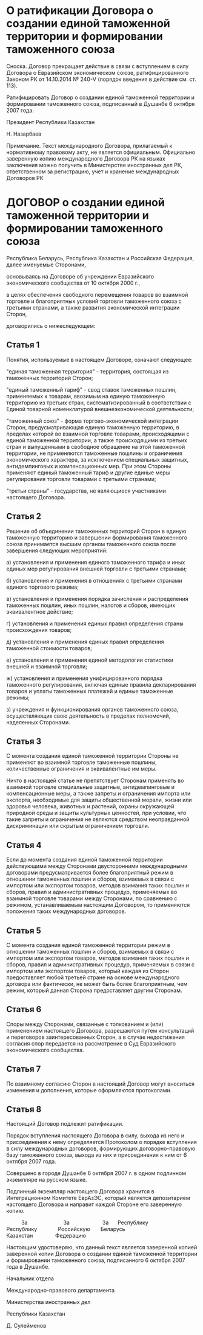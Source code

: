 # О ратификации Договора о создании единой таможенной территории и формировании таможенного союза

Сноска. Договор прекращает действие в связи с вступлением в силу Договора о Евразийском экономическом союзе, ратифицированного Законом РК от 14.10.2014 № 240-V (порядок введения в действие см. ст. 113).

Ратифицировать Договор о создании единой таможенной территории и формировании таможенного союза, подписанный в Душанбе 6 октября 2007 года.

Президент Республики Казахстан

Н. Назарбаев

Примечание. Текст международного Договора, прилагаемый к нормативному правовому акту, не является официальным. Официально заверенную копию международного Договора РК на языках заключения можно получить в Министерстве иностранных дел РК, ответственном за регистрацию, учет и хранение международных Договоров РК

# ДОГОВОР о создании единой таможенной территории и формировании таможенного союза

Республика Беларусь, Республика Казахстан и Российская Федерация, далее именуемые Сторонами,

основываясь на Договоре об учреждении Евразийского экономического сообщества от 10 октября 2000 г.,

в целях обеспечения свободного перемещения товаров во взаимной торговле и благоприятных условий торговли таможенного союза с третьими странами, а также развития экономической интеграции Сторон,

договорились о нижеследующем:

## Статья 1

Понятия, используемые в настоящем Договоре, означают следующее:

"единая таможенная территория" - территория, состоящая из таможенных территорий Сторон;

"единый таможенный тариф" - свод ставок таможенных пошлин, применяемых к товарам, ввозимым на единую таможенную территорию из третьих стран, систематизированный в соответствии с Единой товарной номенклатурой внешнеэкономической деятельности;

"таможенный союз" - форма торгово-экономической интеграции Сторон, предусматривающая единую таможенную территорию, в пределах которой во взаимной торговле товарами, происходящими с единой таможенной территории, а также происходящими из третьих стран и выпущенными в свободное обращение на этой таможенной территории, не применяются таможенные пошлины и ограничения экономического характера, за исключением специальных защитных, антидемпинговых и компенсационных мер. При этом Стороны применяют единый таможенный тариф и другие единые меры регулирования торговли товарами с третьими странами;

"третьи страны" - государства, не являющиеся участниками настоящего Договора.

## Статья 2

Решение об объединении таможенных территорий Сторон в единую таможенную территорию и завершении формирования таможенного союза принимается высшим органом таможенного союза после завершения следующих мероприятий:

а) установления и применения единого таможенного тарифа и иных единых мер регулирования внешней торговли с третьими странами;

б) установления и применения в отношениях с третьими странами единого торгового режима;

в) установления и применения порядка зачисления и распределения таможенных пошлин, иных пошлин, налогов и сборов, имеющих эквивалентное действие;

г) установления и применения единых правил определения страны происхождения товаров;

д) установления и применения единых правил определения таможенной стоимости товаров;

е) установления и применения единой методологии статистики внешней и взаимной торговли;

ж) установления и применения унифицированного порядка таможенного регулирования, включая единые правила декларирования товаров и уплаты таможенных платежей и единые таможенные режимы;

з) учреждения и функционирования органов таможенного союза, осуществляющих свою деятельность в пределах полномочий, наделенных Сторонами.

## Статья 3

С момента создания единой таможенной территории Стороны не применяют во взаимной торговле таможенные пошлины, количественные ограничения и эквивалентные им меры.

Ничто в настоящей статье не препятствует Сторонам применять во взаимной торговле специальные защитные, антидемпинговые и компенсационные меры, а также запреты и ограничения импорта или экспорта, необходимые для защиты общественной морали, жизни или здоровья человека, животных и растений, охраны окружающей природной среды и защиты культурных ценностей, при условии, что такие запреты и ограничения не являются средством неоправданной дискриминации или скрытым ограничением торговли.

## Статья 4

Если до момента создания единой таможенной территории действующими между Сторонами двусторонними международными договорами предусматривается более благоприятный режим в отношении таможенных пошлин и сборов, взимаемых в связи с импортом или экспортом товаров, методов взимания таких пошлин и сборов, правил и административных процедур, применяемых во взаимной торговле товарами между Сторонами, по сравнению с режимом, устанавливаемым настоящим Договором, то применяются положения таких международных договоров.

## Статья 5

С момента создания единой таможенной территории режим в отношении таможенных пошлин и сборов, взимаемых в связи с импортом или экспортом товаров, методов взимания таких пошлин и сборов, правил и административных процедур, применяемых в связи с импортом или экспортом товаров, который каждая из Сторон предоставляет любой третьей стране на основе международного договора или фактически, не может быть более благоприятным, чем режим, который данная Сторона предоставляет другим Сторонам.

## Статья 6

Споры между Сторонами, связанные с толкованием и (или) применением настоящего Договора, разрешаются путем консультаций и переговоров заинтересованных Сторон, а в случае недостижения согласия спор передается на рассмотрение в Суд Евразийского экономического сообщества.

## Статья 7

По взаимному согласию Сторон в настоящий Договор могут вноситься изменения и дополнения, которые оформляются протоколами.

## Статья 8

Настоящий Договор подлежит ратификации.

Порядок вступления настоящего Договора в силу, выхода из него и присоединения к нему определяется Протоколом о порядке вступления в силу международных договоров, формирующих договорно-правовую базу таможенного союза, выхода из них и присоединения к ним от 6 октября 2007 года.

Совершено в городе Душанбе 6 октября 2007 г. в одном подлинном экземпляре на русском языке.

Подлинный экземпляр настоящего Договора хранится в Интеграционном Комитете ЕврАзЭС, который является депозитарием настоящего Договора и направит каждой Стороне его заверенную копию.

          За                        За                      За      Республику                Республику              Российскую       Беларусь                 Казахстан               Федерацию

Настоящим удостоверяю, что данный текст является заверенной копией заверенной копии Договора о создании единой таможенной территории и формировании таможенного союза, подписанного 6 октября 2007 года в Душанбе.

Начальник отдела

Международно-правового департамента

Министерства иностранных дел

Республики Казахстан

Д. Сулейменов

